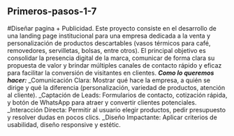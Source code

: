 ## Primeros-pasos-1-7
#Diseñar pagina + Publicidad.
Este proyecto consiste en el desarrollo de una landing page institucional para una empresa dedicada a la venta y personalización de productos descartables (vasos térmicos para café, removedores, servilletas, bolsas, entre otros). El principal objetivo es consolidar la presencia digital de la marca, comunicar de forma clara su propuesta de valor y brindar múltiples canales de contacto rápido y eficaz para facilitar la conversión de visitantes en clientes.
***Como lo queremos hacer:*** 
_Comunicación Clara: Mostrar qué hace la empresa, a quién se dirige y qué la diferencia (personalización, variedad de productos, atención al cliente).
_Captación de Leads: Formularios de contacto, cotización rápida, y botón de WhatsApp para atraer y convertir clientes potenciales.
_Interacción Directa: Permitir al usuario elegir productos, pedir presupuesto y resolver dudas en pocos clics.
_Diseño Impactante: Aplicar criterios de usabilidad, diseño responsive y estétic.
